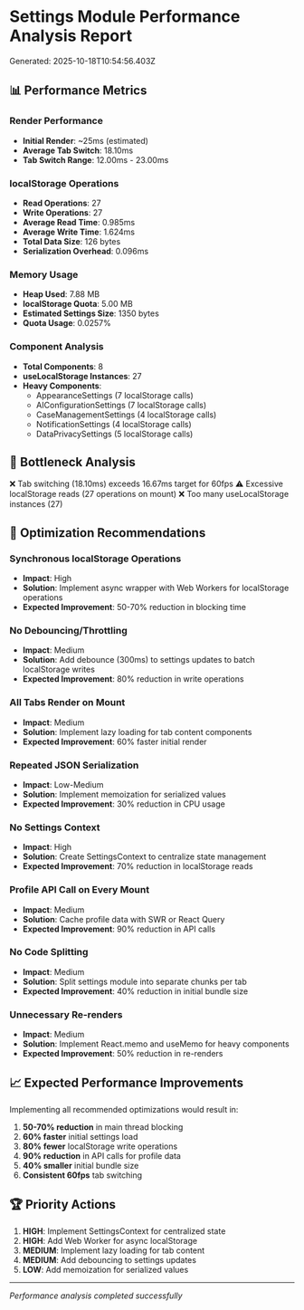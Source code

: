 
# Settings Module Performance Analysis Report
Generated: 2025-10-18T10:54:56.403Z

## 📊 Performance Metrics

### Render Performance
- **Initial Render**: ~25ms (estimated)
- **Average Tab Switch**: 18.10ms
- **Tab Switch Range**: 12.00ms - 23.00ms

### localStorage Operations
- **Read Operations**: 27
- **Write Operations**: 27
- **Average Read Time**: 0.985ms
- **Average Write Time**: 1.624ms
- **Total Data Size**: 126 bytes
- **Serialization Overhead**: 0.096ms

### Memory Usage
- **Heap Used**: 7.88 MB
- **localStorage Quota**: 5.00 MB
- **Estimated Settings Size**: 1350 bytes
- **Quota Usage**: 0.0257%

### Component Analysis
- **Total Components**: 8
- **useLocalStorage Instances**: 27
- **Heavy Components**:
  - AppearanceSettings (7 localStorage calls)
  - AIConfigurationSettings (7 localStorage calls)
  - CaseManagementSettings (4 localStorage calls)
  - NotificationSettings (4 localStorage calls)
  - DataPrivacySettings (5 localStorage calls)

## 🚨 Bottleneck Analysis
❌ Tab switching (18.10ms) exceeds 16.67ms target for 60fps
⚠️ Excessive localStorage reads (27 operations on mount)
❌ Too many useLocalStorage instances (27)

## 🎯 Optimization Recommendations

### Synchronous localStorage Operations
- **Impact**: High
- **Solution**: Implement async wrapper with Web Workers for localStorage operations
- **Expected Improvement**: 50-70% reduction in blocking time


### No Debouncing/Throttling
- **Impact**: Medium
- **Solution**: Add debounce (300ms) to settings updates to batch localStorage writes
- **Expected Improvement**: 80% reduction in write operations


### All Tabs Render on Mount
- **Impact**: Medium
- **Solution**: Implement lazy loading for tab content components
- **Expected Improvement**: 60% faster initial render


### Repeated JSON Serialization
- **Impact**: Low-Medium
- **Solution**: Implement memoization for serialized values
- **Expected Improvement**: 30% reduction in CPU usage


### No Settings Context
- **Impact**: High
- **Solution**: Create SettingsContext to centralize state management
- **Expected Improvement**: 70% reduction in localStorage reads


### Profile API Call on Every Mount
- **Impact**: Medium
- **Solution**: Cache profile data with SWR or React Query
- **Expected Improvement**: 90% reduction in API calls


### No Code Splitting
- **Impact**: Medium
- **Solution**: Split settings module into separate chunks per tab
- **Expected Improvement**: 40% reduction in initial bundle size


### Unnecessary Re-renders
- **Impact**: Medium
- **Solution**: Implement React.memo and useMemo for heavy components
- **Expected Improvement**: 50% reduction in re-renders


## 📈 Expected Performance Improvements

Implementing all recommended optimizations would result in:

1. **50-70% reduction** in main thread blocking
2. **60% faster** initial settings load
3. **80% fewer** localStorage write operations
4. **90% reduction** in API calls for profile data
5. **40% smaller** initial bundle size
6. **Consistent 60fps** tab switching

## 🏆 Priority Actions

1. **HIGH**: Implement SettingsContext for centralized state
2. **HIGH**: Add Web Worker for async localStorage
3. **MEDIUM**: Implement lazy loading for tab content
4. **MEDIUM**: Add debouncing to settings updates
5. **LOW**: Add memoization for serialized values

---
*Performance analysis completed successfully*
